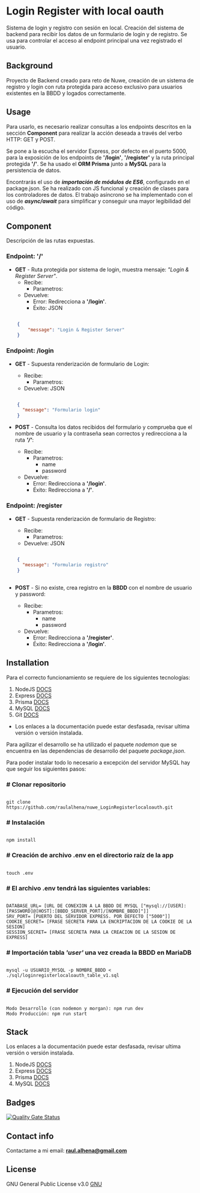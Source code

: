 # Login Register with local oauth

Sistema de login y registro con sesión en local. Creación del sistema de backend para recibir los datos de un formulario de login y de registro. Se usa para controlar el acceso al endpoint principal una vez registrado el usuario.

## Background

Proyecto de Backend creado para reto de Nuwe, creación de un sistema de registro y login con ruta protegida para acceso exclusivo para usuarios existentes en la BBDD y logados correctamente.

## Usage

Para usarlo, es necesario realizar consultas a los endpoints descritos en la sección **Component** para realizar la acción deseada a través del verbo HTTP: GET y POST.

Se pone a la escucha el servidor Express, por defecto en el puerto 5000, para la exposición de los endpoints de **'/login'**, **'/register'** y la ruta principal protegida **'/'**. Se ha usado el **ORM Prisma** junto a **MySQL** para la persistencia de datos.

Encontrarás el uso de **_importación de módulos de ES6_**, configurado en el package.json. Se ha realizado con JS funcional y creación de clases para los controladores de datos. El trabajo asíncrono se ha implementado con el uso de **_async/await_** para simplificar y conseguir una mayor legibilidad del código.

## Component

Descripción de las rutas expuestas.

### Endpoint: '/'

- **GET** - Ruta protegida por sistema de login, muestra mensaje: _"Login & Register Server"_.
  - Recibe:
    - Parametros:
  - Devuelve:
    - Error: Redirecciona a **'/login'**.
    - Éxito: JSON

```JSON

    {
        "message": "Login & Register Server"
    }

```

### Endpoint: /login

- **GET** - Supuesta renderización de formulario de Login:

  - Recibe: 
    - Parametros:
  - Devuelve: JSON

```JSON

    {
      "message": "Formulario login"
    }

```

- **POST** - Consulta los datos recibidos del formulario y comprueba que el nombre de usuario y la contraseña sean correctos y redirecciona a la ruta **_'/'_**:

  - Recibe: 
    - Parametros:
      - name
      - password
  - Devuelve:
      - Error: Redirecciona a **'/login'**.
      - Éxito: Redirecciona a **'/'**.

### Endpoint: /register

- **GET** - Supuesta renderización de formulario de Registro:

  - Recibe: 
    - Parametros:
  - Devuelve: JSON

```JSON

    {
      "message": "Formulario registro"
    }
    
```

- **POST** - Si no existe, crea registro en la **BBDD** con el nombre de usuario y password:

  - Recibe: 
    - Parametros:
      - name
      - password
  - Devuelve:
    - Error: Redirecciona a **'/register'**.
    - Éxito: Redirecciona a **'/login'**.

## Installation

Para el correcto funcionamiento se requiere de los siguientes tecnologías:

1. NodeJS [DOCS](https://nodejs.org/es/docs/)
2. Express [DOCS](http://expressjs.com/en/4x/api.html)
3. Prisma [DOCS](https://www.prisma.io/docs)
4. MySQL [DOCS](https://dev.mysql.com/doc/)
5. Git [DOCS](https://git-scm.com/doc)

- Los enlaces a la documentación puede estar desfasada, revisar ultima versión o versión instalada.

Para agilizar el desarrollo se ha utilizado el paquete _nodemon_ que se encuentra en las dependencias de desarrollo del paquete _package.json_.

Para poder instalar todo lo necesario a excepción del servidor MySQL hay que seguir los siguientes pasos:

### \# Clonar repositorio

```shell

git clone https://github.com/raulalhena/nuwe_LoginRegisterlocaloauth.git

```

### \# Instalación

```shell

npm install

```

### \# Creación de archivo .env en el directorio raíz de la app

```shell

touch .env

```

### \# El archivo .env tendrá las siguientes variables:

```shell

DATABASE_URL= [URL DE CONEXION A LA BBDD DE MYSQL ["mysql://[USER]:[PASSWORD]@[HOST]:[BBDD_SERVER_PORT]/[NOMBRE_BBDD]"]]
SRV_PORT= [PUERTO DEL SERVIDOR EXPRESS. POR DEFECTO ["5000"]]
COOKIE_SECRET= [FRASE SECRETA PARA LA ENCRIPTACION DE LA COOKIE DE LA SESION]
SESSION_SECRET= [FRASE SECRETA PARA LA CREACION DE LA SESION DE EXPRESS]

```
### \# Importación tabla _'user'_ una vez creada la BBDD en MariaDB

```shell

mysql -u USUARIO_MYSQL -p NOMBRE_BBDD < ./sql/loginregisterlocaloauth_table_v1.sql

```

### \# Ejecución del servidor

```shell

Modo Desarrollo (con nodemon y morgan): npm run dev
Modo Producción: npm run start

```

## Stack

Los enlaces a la documentación puede estar desfasada, revisar ultima versión o versión instalada.

1. NodeJS [DOCS](https://nodejs.org/es/docs/)
2. Express [DOCS](http://expressjs.com/en/4x/api.html)
3. Prisma [DOCS](https://www.prisma.io/docs)
4. MySQL [DOCS](https://dev.mysql.com/doc/)

## Badges

[![Quality Gate Status](https://sonarcloud.io/api/project_badges/measure?project=raulalhena_nuwe_LoginRegisterlocaloauth&metric=alert_status)](https://sonarcloud.io/project/overview?id=raulalhena_nuwe_LoginRegisterlocaloauth)

## Contact info

Contactame a mi email: **raul.alhena@gmail.com**

## License

GNU General Public License v3.0
[GNU](https://opensource.org/licenses/GPL-3.0)